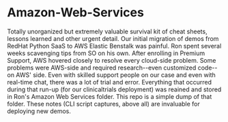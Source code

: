 # Amazon-Web-Services
Totally unorganized but extremely valuable survival kit of cheat sheets, lessons learned and other urgent detail.
Our initial migration of demos from RedHat Python SaaS to AWS Elastic Benstalk was painful. Ron spent several weeks scavenging tips from SO on his own. After enrolling in Premium Support, AWS hovered closely to resolve every cloud-side problem. Some problems were AWS-side and required research--even customized code--on AWS' side. Even with skilled support people on our case and even with real-time chat, there was a lot of trial and error.
Everything that occurred during that run-up (for our clinicaltrials deployment) was reained and stored in Ron's Amazon Web Services folder. This repo is a simple dump of that folder.
These notes (CLI script captures, above all) are invaluable for deploying new demos.

